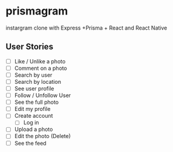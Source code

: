 # prismagram

instargram clone with Express +Prisma + React and React Native

## User Stories

- [ ] Like / Unlike a photo
- [ ] Comment on a photo
- [ ] Search by user
- [ ] Search by location
- [ ] See user profile
- [ ] Follow / Unfollow User
- [ ] See the full photo
- [ ] Edit my profile
- [ ] Create account
  - [ ] Log in
- [ ] Upload a photo
- [ ] Edit the photo (Delete)
- [ ] See the feed
